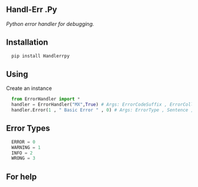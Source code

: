 ## Handl-Err .Py
*Python error handler for debugging.*

## Installation
```python
  pip install Handlerrpy
```

## Using
Create an instance
```python
  from ErrorHandler import *
  handler = ErrorHandler("MX",True) # Args: ErrorCodeSuffix , ErrorCollapse
  handler.Error(1 , " Basic Error " , 0) # Args: ErrorType , Sentence , ErrorCode
```

## Error Types
```python
  ERROR = 0
  WARNING = 1
  INFO = 2
  WRONG = 3
```

## For help
[^1]:FatihFruktoz#0649

